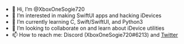 - 👋 Hi, I’m @XboxOneSogie720
- 👀 I’m interested in making SwiftUI apps and hacking iDevices
- 🌱 I’m currently learning C, Swift/SwiftUI, and Python3
- 💞️ I’m looking to collaborate on and learn about iDevice utilities
- 📫 How to reach me: Discord (XboxOneSogie720#6213) and [Twitter](https://twitter.com/XboxOneSogie720)

<!---
XboxOneSogie720/XboxOneSogie720 is a ✨ special ✨ repository because its `README.md` (this file) appears on your GitHub profile.
You can click the Preview link to take a look at your changes.
--->
